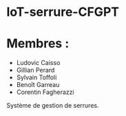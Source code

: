 # IoT-serrure-CFGPT

# Membres :
- Ludovic Caisso
- Gillian Perard
- Sylvain Toffoli
- Benoît Garreau
- Corentin Fagherazzi

Système de gestion de serrures.